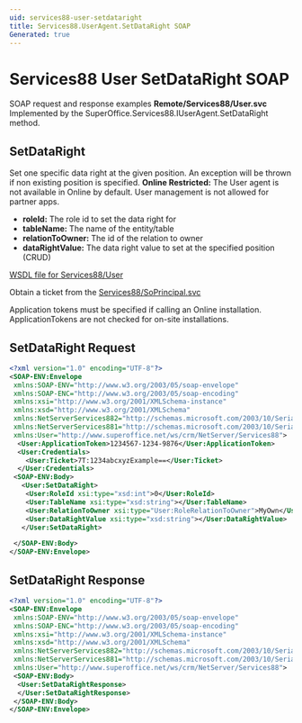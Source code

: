 ```yaml
---
uid: services88-user-setdataright
title: Services88.UserAgent.SetDataRight SOAP
Generated: true
---
```


# Services88 User SetDataRight SOAP

SOAP request and response examples **Remote/Services88/User.svc**
Implemented by the <see cref="M:SuperOffice.Services88.IUserAgent.SetDataRight">SuperOffice.Services88.IUserAgent.SetDataRight</see> method.

## SetDataRight

Set one specific data right at the given position. An exception will be thrown if non existing position is specified.
<para /><b>Online Restricted:</b> The User agent is not available in Online by default. User management is not allowed for partner apps.

* **roleId:** The role id to set the data right for
* **tableName:** The name of the entity/table
* **relationToOwner:** The id of the relation to owner
* **dataRightValue:** The data right value to set at the specified position (CRUD)



[WSDL file for Services88/User](../Services88-User.md)

Obtain a ticket from the [Services88/SoPrincipal.svc](../SoPrincipal/index.md)

Application tokens must be specified if calling an Online installation. ApplicationTokens are not checked for on-site installations.

## SetDataRight Request

```xml
<?xml version="1.0" encoding="UTF-8"?>
<SOAP-ENV:Envelope
 xmlns:SOAP-ENV="http://www.w3.org/2003/05/soap-envelope"
 xmlns:SOAP-ENC="http://www.w3.org/2003/05/soap-encoding"
 xmlns:xsi="http://www.w3.org/2001/XMLSchema-instance"
 xmlns:xsd="http://www.w3.org/2001/XMLSchema"
 xmlns:NetServerServices882="http://schemas.microsoft.com/2003/10/Serialization/Arrays"
 xmlns:NetServerServices881="http://schemas.microsoft.com/2003/10/Serialization/"
 xmlns:User="http://www.superoffice.net/ws/crm/NetServer/Services88">
  <User:ApplicationToken>1234567-1234-9876</User:ApplicationToken>
  <User:Credentials>
    <User:Ticket>7T:1234abcxyzExample==</User:Ticket>
  </User:Credentials>
 <SOAP-ENV:Body>
   <User:SetDataRight>
    <User:RoleId xsi:type="xsd:int">0</User:RoleId>
    <User:TableName xsi:type="xsd:string"></User:TableName>
    <User:RelationToOwner xsi:type="User:RoleRelationToOwner">MyOwn</User:RelationToOwner>
    <User:DataRightValue xsi:type="xsd:string"></User:DataRightValue>
   </User:SetDataRight>

 </SOAP-ENV:Body>
</SOAP-ENV:Envelope>

```


## SetDataRight Response

```xml
<?xml version="1.0" encoding="UTF-8"?>
<SOAP-ENV:Envelope
 xmlns:SOAP-ENV="http://www.w3.org/2003/05/soap-envelope"
 xmlns:SOAP-ENC="http://www.w3.org/2003/05/soap-encoding"
 xmlns:xsi="http://www.w3.org/2001/XMLSchema-instance"
 xmlns:xsd="http://www.w3.org/2001/XMLSchema"
 xmlns:NetServerServices882="http://schemas.microsoft.com/2003/10/Serialization/Arrays"
 xmlns:NetServerServices881="http://schemas.microsoft.com/2003/10/Serialization/"
 xmlns:User="http://www.superoffice.net/ws/crm/NetServer/Services88">
 <SOAP-ENV:Body>
  <User:SetDataRightResponse>
  </User:SetDataRightResponse>
 </SOAP-ENV:Body>
</SOAP-ENV:Envelope>

```

